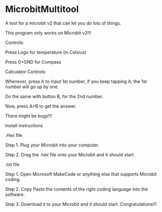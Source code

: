 # MicrobitMultitool
A tool for a microbit v2 that can let you do lots of things.

This program only works on Microbit v2!!!

Controls:

  Press Logo for temperature (in Celsius)

  Press 0+GND for Compass

Calculator Controls:

  Whenever, press A to input 1st number, if you keep tapping A, the 1st number will go up by one.

  Do the same with button B, for the 2nd number.

  Now, press A+B to get the answer.


There might be bugs!!!

Install instructions

.Hex file

  Step 1. Plug your Microbit into your computer.

  Step 2. Drag the .hex file onto your Microbit and it should start.

.txt file

  Step 1. Open Microsoft MakeCode or anything else that supports Microbit coding.

  Step 2. Copy Paste the contents of the right coding language into the software.

  Step 3. Download it to your Microbit and it should start. Congratulations!!!
